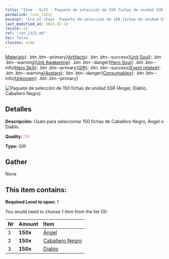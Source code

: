 ```yaml
---
title: "Item - Gift - Paquete de selección de 150 fichas de unidad SSR (Ángel, Diablo, Caballero Negro)"
permalink: /con_1322/
excerpt: "Era of Chaos  Paquete de selección de 150 fichas de unidad SSR (Ángel, Diablo, Caballero Negro)"
last_modified_at: 2021-07-14
locale: es
ref: "con_1322.md"
toc: false
classes: wide
---
```

 [Materials](/ItemsES/){: .btn .btn--primary}[Artifacts](/ItemsES/Artifacts/){: .btn .btn--success}[Unit Soul](/ItemsES/UnitSoul/){: .btn .btn--warning}[Unit Awakening](/ItemsES/UnitAwakening/){: .btn .btn--danger}[Hero Soul](/ItemsES/HeroSoul/){: .btn .btn--info}[Hero Skill](/ItemsES/HeroSkill/){: .btn .btn--primary}[Gift](/ItemsES/Gift/){: .btn .btn--success}[Event related](/ItemsES/Events/){: .btn .btn--warning}[Avatars](/ItemsES/Avatars/){: .btn .btn--danger}[Consumables](/ItemsES/Consumables/){: .btn .btn--info}[Unknown](/ItemsES/Unknown/){: .btn .btn--primary}

 ![Paquete de selección de 150 fichas de unidad SSR (Ángel, Diablo, Caballero Negro)](/images/t/i_907374.png)

## Detalles
 **Descripción:** Úsalo para seleccionar 150 fichas de Caballero Negro, Ángel o Diablo.

 **Quality:** <span style="color: #DA70D6">OK</span>

 **Type:** Gift

## Gather

  None

## This item contains:

 **Required Level to open:** 1

 You would need to choose 1 item from the list (0):

  | Nr | Amount |     Item    |
  |:---|:-------|:------------|
  | 1 |  **150x** | [Ángel](/ItemsES/unt_196/) |  | 
  | 2 |  **150x** | [Caballero Negro](/ItemsES/unt_213/) |  | 
  | 3 |  **150x** | [Diablo](/ItemsES/unt_232/) |  | 
